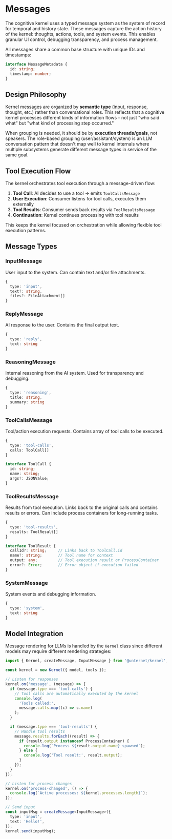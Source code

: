 # Messages

The cognitive kernel uses a typed message system as the system of record for temporal and history state. These messages capture the action history of the kernel: thoughts, actions, tools, and system events. This enables granular UI control, debugging transparency, and process management.

All messages share a common base structure with unique IDs and timestamps:

```typescript
interface MessageMetadata {
  id: string;
  timestamp: number;
}
```

## Design Philosophy

Kernel messages are organized by **semantic type** (input, response, thought, etc.) rather than conversational roles. This reflects that a cognitive kernel processes different kinds of information flows - not just "who said what" but "what kind of processing step occurred."

When grouping is needed, it should be by **execution threads/goals**, not speakers. The role-based grouping (user/assistant/system) is an LLM conversation pattern that doesn't map well to kernel internals where multiple subsystems generate different message types in service of the same goal.

## Tool Execution Flow

The kernel orchestrates tool execution through a message-driven flow:

1. **Tool Call**: AI decides to use a tool → emits `ToolCallsMessage`
2. **User Execution**: Consumer listens for tool calls, executes them externally
3. **Tool Results**: Consumer sends back results via `ToolResultsMessage`
4. **Continuation**: Kernel continues processing with tool results

This keeps the kernel focused on orchestration while allowing flexible tool execution patterns.

## Message Types

### InputMessage

User input to the system. Can contain text and/or file attachments.

```typescript
{
  type: 'input',
  text?: string,
  files?: FileAttachment[]
}
```

### ReplyMessage

AI response to the user. Contains the final output text.

```typescript
{
  type: 'reply',
  text: string
}
```

### ReasoningMessage

Internal reasoning from the AI system. Used for transparency and debugging.

```typescript
{
  type: 'reasoning',
  title: string,
  summary: string
}
```

### ToolCallsMessage

Tool/action execution requests. Contains array of tool calls to be executed.

```typescript
{
  type: 'tool-calls',
  calls: ToolCall[]
}

interface ToolCall {
  id: string;
  name: string;
  args?: JSONValue;
}
```

### ToolResultsMessage

Results from tool execution. Links back to the original calls and contains results or errors. Can include process containers for long-running tasks.

```typescript
{
  type: 'tool-results',
  results: ToolResult[]
}

interface ToolResult {
  callId?: string;     // Links back to ToolCall.id
  name?: string;       // Tool name for context
  output: any;         // Tool execution result or ProcessContainer
  error?: Error;       // Error object if execution failed
}
```

### SystemMessage

System events and debugging information.

```typescript
{
  type: 'system',
  text: string
}
```

## Model Integration

Message rendering for LLMs is handled by the `Kernel` class since different models may require different rendering strategies:

```typescript
import { Kernel, createMessage, InputMessage } from '@unternet/kernel';

const kernel = new Kernel({ model, tools });

// Listen for responses
kernel.on('message', (message) => {
  if (message.type === 'tool-calls') {
    // Tool calls are automatically executed by the kernel
    console.log(
      'Tools called:',
      message.calls.map((c) => c.name)
    );
  }

  if (message.type === 'tool-results') {
    // Handle tool results
    message.results.forEach((result) => {
      if (result.output instanceof ProcessContainer) {
        console.log(`Process ${result.output.name} spawned`);
      } else {
        console.log('Tool result:', result.output);
      }
    });
  }
});

// Listen for process changes
kernel.on('process-changed', () => {
  console.log(`Active processes: ${kernel.processes.length}`);
});

// Send input
const inputMsg = createMessage<InputMessage>({
  type: 'input',
  text: 'Hello!',
});
kernel.send(inputMsg);
```
